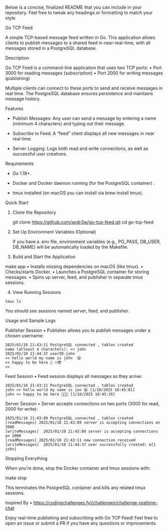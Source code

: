 Below is a concise, finalized README that you can include in your repository. Feel free to tweak any headings or formatting to match your style.

Go TCP Feed

A simple TCP-based message feed written in Go. This application allows clients to publish messages to a shared feed in near-real-time, with all messages stored in a PostgreSQL database.

Description

Go TCP Feed is a command-line application that uses two TCP ports:
	•	Port 3000 for reading messages (subscription)
	•	Port 2000 for writing messages (publishing)

Multiple clients can connect to these ports to send and receive messages in real time. The PostgreSQL database ensures persistence and maintains message history.

Features
- Publish Messages: Any user can send a message by entering a name (minimum 4 characters) and typing out their message.

- Subscribe to Feed: A “feed” client displays all new messages in near real time.
    
- Server Logging: Logs both read and write connections, as well as successful user creations.

Requirements
-	Go 1.18+.

-	Docker and Docker daemon running (for the PostgreSQL container) .

-	tmux installed (on macOS you can install via brew install tmux).


Quick Start

1.	Clone the Repository

    git clone https://github.com/aodr3w/go-tcp-feed.git
    cd go-tcp-feed




2.	Set Up Environment Variables (Optional)

    If you have a .env file, environment variables (e.g., PG_PASS, DB_USER, DB_NAME) will be automatically loaded by the Makefile.

3.	Build and Start the Application

make app
•	Installs missing dependencies on macOS (like tmux).
•	Checks/starts Docker.
•	Launches a PostgreSQL container for storing messages.
•	Spins up server, feed, and publisher in separate tmux sessions.

4.	View Running Sessions

```
tmux ls
```

You should see sessions named server, feed, and publisher.

Usage and Sample Logs

Publisher Session
	•	Publisher allows you to publish messages under a chosen username:

```
2025/01/10 21:43:11 PostgreSQL connected , tables created
name (atleast 4 characters): << john
2025/01/10 21:44:37 userID-john
<< hello world my name is john  😄
<< happy to be here 💯 🔥😎
<<
```



Feed Session
	•	Feed session displays all messages as they arrive:

```
2025/01/10 21:43:11 PostgreSQL connected , tables created
john >> hello world my name is jon 😄 [1/10/2025 18:45:01]
john >> happy to be here 💯🔥😎 [1/10/2025 18:45:26]
```



Server Session
	•	Server accepts connections on two ports (3000 for read, 2000 for write):

```
2025/01/10 21:43:09 PostgreSQL connected , tables created
[readMessages] 2025/01/10 21:43:09 server is accepting connections on 3000
[writeMessages]  2025/01/10 21:43:09 server is accepting connections on 2000
[readMessages] 2025/01/10 21:43:11 new connection received
[writeMessages]  2025/01/10 21:44:37 user successfully created: &{1 john}
```

Stopping Everything

When you’re done, stop the Docker container and tmux sessions with:

make stop

This terminates the PostgreSQL container and kills any related tmux sessions.

Inspired By
	•	https://codingchallenges.fyi/challenges/challenge-realtime-chat

Enjoy real-time publishing and subscribing with Go TCP Feed!
Feel free to open an issue or submit a PR if you have any questions or improvements.